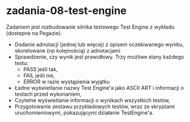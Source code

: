 # zadania-08-test-engine
Zadaniem jest rozbudowanie silnika testowego Test Engine z wykładu (dostepne na Pegazie).

- Dodanie adnotacji (jednej lub więcej) z opisem oczekiwanego wyniku, skorelowane (np kolejnością) z adnotacjami
- Sprawdzenie, czy wynik jest prawidłowy. Trzy możliwe stany każdego testu:
    - PASS jeśli tak,
    - FAIL jeśli nie,
    - ERROR w razie wystąpienia wyjątku
- Ładne wyświetlanie nazwy Test Engine'a jako ASCII ART i informacji o testach przed wykonaniem,
- Czytelne wyświetlanie informacji o wynikach wszystkich testów,
- Przygotowanie zestawu przykładowych testów, wraz ze skryptami uruchomieniowymi, pokazującymi działanie TestEngine'a.
